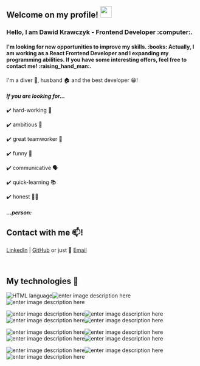 



<h2>Welcome on my profile! <img src="https://raw.githubusercontent.com/MartinHeinz/MartinHeinz/master/wave.gif" width="30px"></h2>

<h3>Hello,  I am Dawid Krawczyk - Frontend Developer :computer:.</h3>  


<h4>I'm looking for new opportunities to improve my skills. :books:
Actually, I am working as a React Frontend Developer and I expanding my programming abilities. If you have some interesting offers, feel free to contact me! :raising_hand_man:.</h4>


I'm a diver :diving_mask:, husband :house: and the best developer :grin:!

*<h4>If you are looking for...</h4>*

:heavy_check_mark: hard-working :muscle:

:heavy_check_mark: ambitious :scroll:

:heavy_check_mark: great teamworker :brain:

:heavy_check_mark: funny :beers:

:heavy_check_mark: communicative :speaking_head:

:heavy_check_mark: quick-learning :books:

:heavy_check_mark: honest :fist_right::fist_left:

*<h4>...person:</h4>*

Contact with me :mailbox:!
---

[LinkedIn](https://www.linkedin.com/in/dawid-krawczyk/) | [GitHub](https://github.com/DKrawczyk) or just :email: [Email](mailto:info@example.com)

<br>

My technologies :toolbox:
---
![HTML language](https://camo.githubusercontent.com/eaf4033558088ab32d8cc5c8a4ae849e59b5a8b5b446aa2047ee231b35709710/68747470733a2f2f696d672e736869656c64732e696f2f62616467652f2d48544d4c352d4533344632363f7374796c653d666c61742d737175617265266c6f676f3d68746d6c35266c6f676f436f6c6f723d7768697465266c696e6b3d68747470733a2f2f6769746875622e636f6d2f6f6c616673756c6963682f)![enter image description here](https://camo.githubusercontent.com/791daf13179bb7d1e693028b4ab6c0f0b4b6077e1fcfaf1bfeb9ffc594f90da6/68747470733a2f2f696d672e736869656c64732e696f2f62616467652f2d435353332d3135373242363f7374796c653d666c61742d737175617265266c6f676f3d63737333266c696e6b3d68747470733a2f2f6769746875622e636f6d2f6f6c616673756c6963682f)![enter image description here](https://img.shields.io/badge/-RWD-lightgrey)

![enter image description here](https://camo.githubusercontent.com/bf7258aa444616677dda6732ae883890c4e80f882586a2a9f2e157806986a6a8/68747470733a2f2f696d672e736869656c64732e696f2f62616467652f2d4a6176615363726970742d626c61636b3f7374796c653d666c61742d737175617265266c6f676f3d6a617661736372697074266c696e6b3d68747470733a2f2f6769746875622e636f6d2f6f6c616673756c6963682f)![enter image description here](https://camo.githubusercontent.com/137a7a0f28f9e326bcc81a5a0bd853c86435143774c15642d827a5788e778667/68747470733a2f2f696d672e736869656c64732e696f2f62616467652f2d52656163742d626c61636b3f7374796c653d666c61742d737175617265266c6f676f3d7265616374)![enter image description here](https://camo.githubusercontent.com/04a79c5fa39086693a7a682be2a7a69e89d59e6633446af25d75d9eb6d4a0adc/68747470733a2f2f696d672e736869656c64732e696f2f62616467652f2d52656475782d626c61636b3f7374796c653d666c61742d737175617265266c6f676f3d5265647578266c6f676f436f6c6f723d70696e6b)![enter image description here](https://img.shields.io/badge/-TypeScript-red)

![enter image description here](https://camo.githubusercontent.com/1af3c274e86cba785016419ad2f7073bc96f25b6a3c5b66fd924857252057c25/68747470733a2f2f696d672e736869656c64732e696f2f62616467652f2d5765627061636b2d626c75653f7374796c653d666c61742d737175617265266c6f676f3d5765627061636b266c6f676f436f6c6f723d7768697465)![enter image description here](https://camo.githubusercontent.com/b7755569c13f8563d399a112db8090283dcec6872acb6c19c7530fff79df48dd/68747470733a2f2f696d672e736869656c64732e696f2f62616467652f2d4e6f64652e6a732d677265656e3f7374796c653d666c61742d737175617265266c6f676f3d4e6f64652e6a73)![enter image description here](https://img.shields.io/badge/-GITHub-red)![enter image description here](https://img.shields.io/badge/-GITLab-yellow)

![enter image description here](https://img.shields.io/badge/-API&Fetch-purple)![enter image description here](https://img.shields.io/badge/-Jest-yellow)![enter image description here](https://img.shields.io/badge/-VSC-orange)




